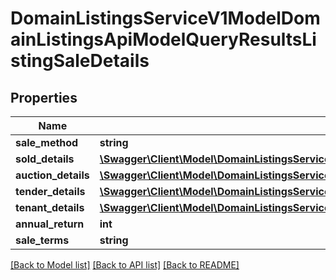 # DomainListingsServiceV1ModelDomainListingsApiModelQueryResultsListingSaleDetails

## Properties
Name | Type | Description | Notes
------------ | ------------- | ------------- | -------------
**sale_method** | **string** |  | [optional] 
**sold_details** | [**\Swagger\Client\Model\DomainListingsServiceV1ModelDomainListingsApiModelQueryResultsListingSoldDetails**](DomainListingsServiceV1ModelDomainListingsApiModelQueryResultsListingSoldDetails.md) |  | [optional] 
**auction_details** | [**\Swagger\Client\Model\DomainListingsServiceV1ModelDomainListingsApiModelQueryResultsListingAuctionDetails**](DomainListingsServiceV1ModelDomainListingsApiModelQueryResultsListingAuctionDetails.md) |  | [optional] 
**tender_details** | [**\Swagger\Client\Model\DomainListingsServiceV1ModelDomainListingsApiModelQueryResultsListingTenderDetails**](DomainListingsServiceV1ModelDomainListingsApiModelQueryResultsListingTenderDetails.md) |  | [optional] 
**tenant_details** | [**\Swagger\Client\Model\DomainListingsServiceV1ModelDomainListingsApiModelQueryResultsListingTenantDetails**](DomainListingsServiceV1ModelDomainListingsApiModelQueryResultsListingTenantDetails.md) |  | [optional] 
**annual_return** | **int** |  | [optional] 
**sale_terms** | **string** |  | [optional] 

[[Back to Model list]](../../README.md#documentation-for-models) [[Back to API list]](../../README.md#documentation-for-api-endpoints) [[Back to README]](../../README.md)

